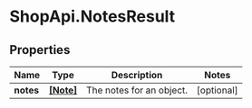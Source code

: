 # ShopApi.NotesResult

## Properties
Name | Type | Description | Notes
------------ | ------------- | ------------- | -------------
**notes** | [**[Note]**](Note.md) | The notes for an object. | [optional] 
